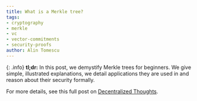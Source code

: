 ```yaml
---
title: What is a Merkle tree?
tags:
- cryptography
- merkle
- vc
- vector-commitments
- security-proofs
author: Alin Tomescu
---
```


{: .info}
**tl;dr:** In this post, we demystify Merkle trees for beginners.
We give simple, illustrated explanations, we detail  applications they are used in and reason about their security formally.

<!-- more -->

For more details, see this full post on [Decentralized Thoughts](https://decentralizedthoughts.github.io/2020-12-22-what-is-a-merkle-tree/).
